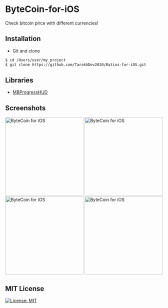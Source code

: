 # ByteCoin-for-iOS
Check bitcoin price with different currencies!

## Installation ##
* Git and clone <br/>
```bash
$ cd /Users/user/my_project
$ git clone https://github.com/TarokhDev2020/Ratios-for-iOS.git
```

## Libraries ##
* [MBProgressHUD](https://github.com/jdg/MBProgressHUD)

## Screenshots ##
<img src="https://user-images.githubusercontent.com/72879576/96158062-f55f5300-0f1f-11eb-9b1b-ef310c459288.png" alt="ByteCoin for iOS" width="250"/>
<img src="https://user-images.githubusercontent.com/72879576/96158078-fabc9d80-0f1f-11eb-8987-5382aa3dfa08.png" alt="ByteCoin for iOS" width="250"/>
<img src="https://user-images.githubusercontent.com/72879576/96158091-fe502480-0f1f-11eb-8a5c-b369fbccff6e.png" alt="ByteCoin for iOS" width="250"/>
<img src="https://user-images.githubusercontent.com/72879576/96158116-04460580-0f20-11eb-860c-f33fbd272084.png" alt="ByteCoin for iOS" width="250"/>

## MIT License ##
[![License: MIT](https://img.shields.io/badge/License-MIT-yellow.svg)](https://opensource.org/licenses/MIT)
